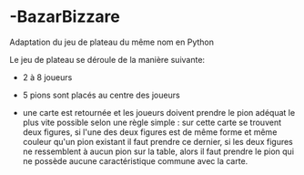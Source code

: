 # -BazarBizzare

Adaptation du jeu de plateau du même nom en Python

Le jeu de plateau se déroule de la manière suivante:

- 2 à 8 joueurs

- 5 pions sont placés au centre des joueurs

- une carte est retournée et les joueurs doivent prendre le pion adéquat le plus vite possible selon une règle simple : sur cette carte se trouvent deux figures, si l'une des deux figures est de même forme et même couleur qu'un pion existant il faut prendre ce dernier, si les deux figures ne ressemblent à aucun pion sur la table, alors il faut prendre le pion qui ne possède aucune caractéristique commune avec la carte.
